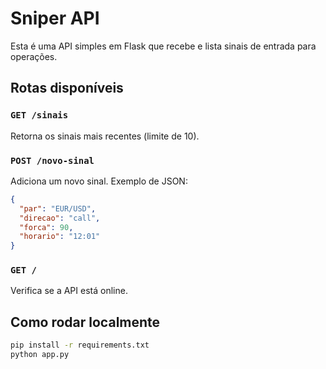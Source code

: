 # Sniper API

Esta é uma API simples em Flask que recebe e lista sinais de entrada para operações.

## Rotas disponíveis

### `GET /sinais`
Retorna os sinais mais recentes (limite de 10).

### `POST /novo-sinal`
Adiciona um novo sinal.
Exemplo de JSON:
```json
{
  "par": "EUR/USD",
  "direcao": "call",
  "forca": 90,
  "horario": "12:01"
}
```

### `GET /`
Verifica se a API está online.

## Como rodar localmente

```bash
pip install -r requirements.txt
python app.py
```
